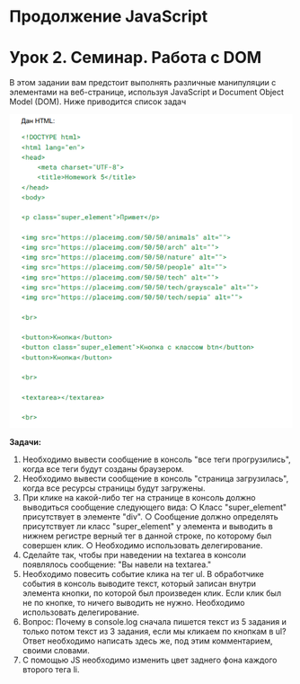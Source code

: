 # Продолжение JavaScript #

# Урок 2. Семинар. Работа с DOM #

В этом задании вам предстоит выполнять различные манипуляции с элементами на
веб-странице, используя JavaScript и Document Object Model (DOM). Ниже приводится
список задач

![alt text](html.png)

**Задачи:**

1. Необходимо вывести сообщение в консоль "все теги прогрузились", когда все
теги будут созданы браузером.
2. Необходимо вывести сообщение в консоль "страница загрузилась", когда все
ресурсы страницы будут загружены.
3. При клике на какой-либо тег на странице в консоль должно выводиться
сообщение следующего вида:
○ Класс "super_element" присутствует в элементе "div".
○ Сообщение должно определять присутствует ли класс "super_element" у
элемента и выводить в нижнем регистре верный тег в данной строке, по
которому был совершен клик.
○ Необходимо использовать делегирование.
4. Сделайте так, чтобы при наведении на textarea в консоли появлялось
сообщение: "Вы навели на textarea."
5. Необходимо повесить событие клика на тег ul. В обработчике события в
консоль выводите текст, который записан внутри элемента кнопки, по которой
был произведен клик. Если клик был не по кнопке, то ничего выводить не нужно.
Необходимо использовать делегирование.
6. Вопрос: Почему в console.log сначала пишется текст из 5 задания и только
потом текст из 3 задания, если мы кликаем по кнопкам в ul? Ответ
необходимо написать здесь же, под этим комментарием, своими словами.
7. С помощью JS необходимо изменить цвет заднего фона каждого второго тега li.

